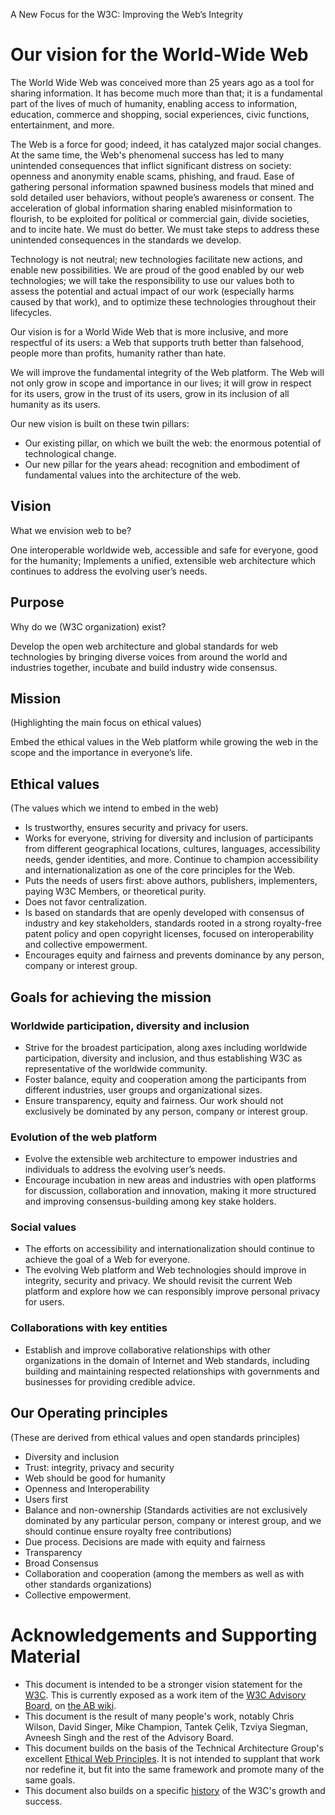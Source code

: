A New Focus for the W3C: Improving the Web’s Integrity

# Our vision for the World-Wide Web
The World Wide Web was conceived more than 25 years ago as a tool for sharing information. It has become much more than that; it is a fundamental part of the lives of much of humanity, enabling access to information, education, commerce and shopping, social experiences, civic functions, entertainment, and more. 

The Web is a force for good; indeed, it has catalyzed major social changes. At the same time, the Web's phenomenal success has led to many unintended consequences that inflict significant distress on society: openness and anonymity enable scams, phishing, and fraud. Ease of gathering personal information spawned business models that mined and sold detailed user behaviors, without people’s awareness or consent. The acceleration of global information sharing enabled misinformation to flourish, to be exploited for political or commercial gain, divide societies, and to incite hate.  We must do better.  We must take steps to address these unintended consequences in the standards we develop.

Technology is not neutral; new technologies facilitate new actions, and enable new possibilities. We are proud of the good enabled by our web technologies; we will take the responsibility to use our values both to assess the potential and actual impact of our work (especially harms caused by that work), and to optimize these technologies throughout their lifecycles.

Our vision is for a World Wide Web that is more inclusive, and more respectful of its users: a Web that supports truth better than falsehood, people more than profits, humanity rather than hate.

We will improve the fundamental integrity of the Web platform. The Web will not only grow in scope and importance in our lives; it will grow in respect for its users, grow in the trust of its users, grow in its inclusion of all humanity as its users.

Our new vision is built on these twin pillars:

* Our existing pillar, on which we built the web: the enormous potential of technological change.
* Our new pillar for the years ahead: recognition and embodiment of fundamental values into the architecture of the web.

## Vision
What we envision web to be?

One interoperable worldwide web, accessible and safe for everyone, good for the humanity; Implements a unified, extensible web architecture which continues to address the evolving user’s needs.

## Purpose
Why do we (W3C organization) exist?

Develop the open web architecture and global standards for web technologies by bringing diverse voices from around the world and industries together, incubate and build industry wide consensus.

## Mission
(Highlighting the main focus on ethical values)

Embed the ethical values in the Web platform while growing the web in the scope and the importance in everyone’s life.

## Ethical values
(The values which we intend to embed in the web)
* Is trustworthy, ensures security and privacy for users.
* Works for everyone, striving for diversity and inclusion of participants from different geographical locations, cultures, languages, accessibility needs, gender identities, and more. Continue to champion accessibility and internationalization as one of the core principles for the Web.
* Puts the needs of users first: above authors, publishers, implementers, paying W3C Members, or theoretical purity.
* Does not favor centralization.
* Is based on standards that are openly developed with consensus of industry and key stakeholders, standards rooted in a strong royalty-free patent policy and open copyright licenses, focused on interoperability and collective empowerment.
* Encourages equity and fairness and prevents dominance by any person, company or interest group.

## Goals for achieving the mission
### Worldwide participation, diversity and inclusion
* Strive for the broadest participation, along axes including worldwide participation, diversity and inclusion, and thus establishing W3C as representative of the worldwide community. 
* Foster balance, equity and cooperation among the participants from different industries, user groups and organizational sizes.
* Ensure transparency, equity and fairness. Our work should not exclusively be dominated by any person, company or interest group.

### Evolution of the web platform
* Evolve the extensible web architecture to empower industries and individuals to address the evolving user’s needs.
* Encourage incubation in new areas and industries with open platforms for discussion, collaboration and innovation, making it more structured and improving consensus-building among key stake holders.

### Social values
* The efforts on accessibility and internationalization should continue to achieve the goal of a Web for everyone.
* The evolving Web platform and Web technologies should improve in integrity, security and privacy. We should revisit the current Web platform and explore how we can responsibly improve personal privacy for users.

### Collaborations with key entities
* Establish and improve collaborative relationships with other organizations in the domain of Internet and Web standards, including building and maintaining respected relationships with governments and businesses for providing credible advice.

## Our Operating principles
(These are derived from ethical values and open standards principles)
* Diversity and inclusion
* Trust: integrity, privacy and security
* Web should be good for humanity
* Openness and Interoperability
* Users first
* Balance and non-ownership (Standards activities are not exclusively dominated by any particular person, company or interest group, and we should continue ensure royalty free contributions)
* Due process. Decisions are made with equity and fairness 
* Transparency
* Broad Consensus 
* Collaboration and cooperation (among the members as well as with other standards organizations)
* Collective empowerment.


# Acknowledgements and Supporting Material

* This document is intended to be a stronger vision statement for the [W3C](https://w3.org/).  This is currently exposed as a work item of the [W3C Advisory Board](https://www.w3.org/2002/ab/), on [the AB wiki](https://www.w3.org/wiki/AB/2021_Priorities#Vision). 
* This document is the result of many people's work, notably Chris Wilson, David Singer, Mike Champion, Tantek Çelik, Tzviya Siegman, Avneesh Singh and the rest of the Advisory Board.
* This document builds on the basis of the Technical Architecture Group's excellent [Ethical Web Principles](https://www.w3.org/2001/tag/doc/ethical-web-principles/).  It is not intended to supplant that work nor redefine it, but fit into the same framework and promote many of the same goals.
* This document also builds on a specific [history](History.md) of the W3C's growth and success.
